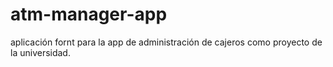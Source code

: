 # atm-manager-app
aplicación fornt para la app de administración de cajeros como proyecto de la universidad.
